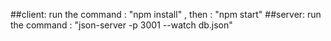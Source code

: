 ##client: run the command : "npm install" , then : "npm start"
##server:  run the command :  "json-server -p 3001 --watch db.json"
##
##
####